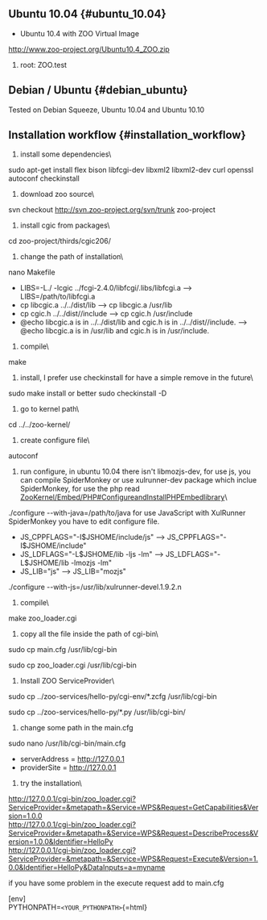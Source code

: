 ## Ubuntu 10.04 {#ubuntu_10.04}

-   Ubuntu 10.4 with ZOO Virtual Image

<http://www.zoo-project.org/Ubuntu10.4_ZOO.zip>

1.  root: ZOO.test

## Debian / Ubuntu {#debian_ubuntu}

Tested on Debian Squeeze, Ubuntu 10.04 and Ubuntu 10.10

## Installation workflow {#installation_workflow}

1.  install some dependencies\

sudo apt-get install flex bison libfcgi-dev libxml2 libxml2-dev curl
openssl autoconf checkinstall

1.  download zoo source\

svn checkout <http://svn.zoo-project.org/svn/trunk> zoo-project

1.  install cgic from packages\

cd zoo-project/thirds/cgic206/

1.  change the path of installation\

nano Makefile

-   LIBS=-L./ -lcgic ../fcgi-2.4.0/libfcgi/.libs/libfcgi.a \--\>
    LIBS=/path/to/libfcgi.a
-   cp libcgic.a ../../dist/lib \--\> cp libcgic.a /usr/lib
-   cp cgic.h ../../dist//include \--\> cp cgic.h /usr/include
-   \@echo libcgic.a is in ../../dist/lib and cgic.h is in
    ../../dist//include. \--\> \@echo libcgic.a is in /usr/lib and
    cgic.h is in /usr/include.

1.  compile\

make

1.  install, I prefer use checkinstall for have a simple remove in the
    future\

sudo make install or better sudo checkinstall -D

1.  go to kernel path\

cd ../../zoo-kernel/

1.  create configure file\

autoconf

1.  run configure, in ubuntu 10.04 there isn\'t libmozjs-dev, for use
    js, you can compile SpiderMonkey or use xulrunner-dev package which
    inclue SpiderMonkey, for use the php read
    [ZooKernel/Embed/PHP\#ConfigureandInstallPHPEmbedlibrary](ZooKernel/Embed/PHP#ConfigureandInstallPHPEmbedlibrary "wikilink")\

./configure \--with-java=/path/to/java for use JavaScript with XulRunner
SpiderMonkey you have to edit configure file.

-   JS_CPPFLAGS=\"-I\$JSHOME/include/js\" \--\>
    JS_CPPFLAGS=\"-I\$JSHOME/include\"
-   JS_LDFLAGS=\"-L\$JSHOME/lib -ljs -lm\" \--\>
    JS_LDFLAGS=\"-L\$JSHOME/lib -lmozjs -lm\"
-   JS_LIB=\"js\" \--\> JS_LIB=\"mozjs\"

./configure \--with-js=/usr/lib/xulrunner-devel.1.9.2.n

1.  compile\

make zoo_loader.cgi

1.  copy all the file inside the path of cgi-bin\

sudo cp main.cfg /usr/lib/cgi-bin

sudo cp zoo_loader.cgi /usr/lib/cgi-bin

1.  Install ZOO ServiceProvider\

sudo cp ../zoo-services/hello-py/cgi-env/\*.zcfg /usr/lib/cgi-bin

sudo cp ../zoo-services/hello-py/\*.py /usr/lib/cgi-bin/

1.  change some path in the main.cfg

sudo nano /usr/lib/cgi-bin/main.cfg

-   serverAddress = <http://127.0.0.1>
-   providerSite = <http://127.0.0.1>

1.  try the installation\

<http://127.0.0.1/cgi-bin/zoo_loader.cgi?ServiceProvider=&metapath=&Service=WPS&Request=GetCapabilities&Version=1.0.0>\
<http://127.0.0.1/cgi-bin/zoo_loader.cgi?ServiceProvider=&metapath=&Service=WPS&Request=DescribeProcess&Version=1.0.0&Identifier=HelloPy>\
<http://127.0.0.1/cgi-bin/zoo_loader.cgi?ServiceProvider=&metapath=&Service=WPS&Request=Execute&Version=1.0.0&Identifier=HelloPy&DataInputs=a=myname>

if you have some problem in the execute request add to main.cfg

\[env\]\
PYTHONPATH=`<YOUR_PYTHONPATH>`{=html}

